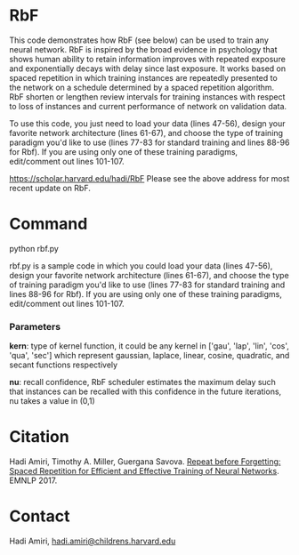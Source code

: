 # RbF

This code demonstrates how RbF (see below) can be used to train any
neural network. RbF is inspired by the broad evidence in psychology
that shows human ability to retain information improves with repeated 
exposure and exponentially decays with delay since last exposure. It 
works based on spaced repetition in which training instances are 
repeatedly presented to the network on a schedule determined by a spaced 
repetition algorithm. RbF shorten or lengthen review intervals for 
training instances with respect to loss of instances and current 
performance of network on validation data.

To use this code, you just need to load your data (lines 47-56), design
your favorite network architecture (lines 61-67), and choose the type of
training paradigm you'd like to use (lines 77-83 for standard training 
and lines 88-96 for Rbf). If you are using only one of these training
paradigms, edit/comment out lines 101-107.  

https://scholar.harvard.edu/hadi/RbF 
Please see the above address for most recent update on RbF. 

# Command
python rbf.py

rbf.py is a sample code in which you could load your data (lines 47-56), design
your favorite network architecture (lines 61-67), and choose the type of
training paradigm you'd like to use (lines 77-83 for standard training 
and lines 88-96 for Rbf). If you are using only one of these training
paradigms, edit/comment out lines 101-107.  

### Parameters 
**kern**: type of kernel function, it could be any kernel in ['gau', 'lap', 'lin', 'cos', 'qua', 'sec'] which represent gaussian, laplace, linear, cosine, quadratic, and secant functions respectively
            
**nu**: recall confidence, RbF scheduler estimates the maximum delay such that instances can be recalled with this confidence in the future iterations, nu takes a value in (0,1)  


# Citation
Hadi Amiri, Timothy A. Miller, Guergana Savova. [Repeat before Forgetting: Spaced Repetition for Efficient and Effective Training of Neural Networks](http://www.umiacs.umd.edu/~hadi/papers/amiri_emnlp17.pdf). EMNLP 2017. 

# Contact
Hadi Amiri, hadi.amiri@childrens.harvard.edu